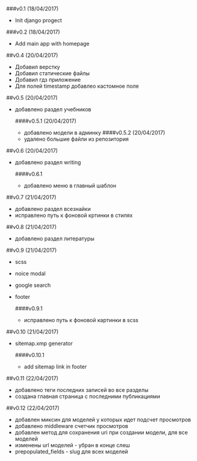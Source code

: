 ###v0.1 (18/04/2017)
+ Init django progect

###v0.2 (18/04/2017)
+ Add main app with homepage

##v0.4 (20/04/2017)
+ Добавил верстку 
+ Добавил статические файлы
+ Добавил гдз приложение
+ Для полей timestamp добавлео кастомное поле

##v0.5 (20/04/2017)
+ добавлено раздел учебников

    ####v0.5.1 (20/04/2017)
    + добавлено модели в админку
    ####v0.5.2 (20/04/2017)
    + удалено большие файли из репозитория

##v0.6 (20/04/2017)
+ добавлено раздел writing

    ####v0.6.1
    + добавлено меню в главный шаблон
    
##v0.7 (21/04/2017)
+ добавлено раздел всезнайки
+ исправлено путь к фоновой кртинки в стилях

##v0.8 (21/04/2017)
+ добавлено раздел литературы

##v0.9 (21/04/2017)
+ scss 
+ noice modal
+ google search
+ footer

    ####v0.9.1
    + исправлено путь к фоновой картинки в scss
    
##v0.10 (21/04/2017)
+ sitemap.xmp generator
    
    ####v0.10.1
    + add sitemap link in footer
    
##v0.11 (22/04/2017)
+ добавлено теги последних записей во все разделы
+ создана главная страница с последними публикациями

##v0.12 (22/04/2017)
+ добавлен миксин для моделей у которых идет подсчет просмотров
+ добавлено middleware счетчик просмотров
+ добавлен метод для сохранения uri при создании модели, для все моделей
+ изменены url моделей - убран в конце слеш
+ prepopulated_fields - slug для всех моделей